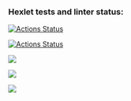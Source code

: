 ### Hexlet tests and linter status:
[![Actions Status](https://github.com/al-ov73/python-project-50/workflows/hexlet-check/badge.svg)](https://github.com/al-ov73/python-project-50/actions)

[![Actions Status](https://github.com/al-ov73/python-project-50/workflows/lint/badge.svg)](https://github.com/al-ov73/python-project-50/actions)


<a href="https://codeclimate.com/github/al-ov73/python-project-50/maintainability"><img src="https://api.codeclimate.com/v1/badges/fa896847baac9501bc51/maintainability" /></a>

<a href="https://codeclimate.com/github/al-ov73/python-project-50/test_coverage"><img src="https://api.codeclimate.com/v1/badges/fa896847baac9501bc51/test_coverage" /></a>

<a href="https://asciinema.org/a/610652" target="_blank"><img src="https://asciinema.org/a/610652.svg" /></a>